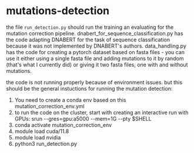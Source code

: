 # mutations-detection
the file `run_detection.py` should run the training an evaluating for the mutation correction pipeline.
dnabert_for_sequence_classification.py has the code adapting DNABERT for the task of sequence classification because it was not implemented by DNABERT's authors.
data_handling.py has the code for creating a pytorch dataset based on fasta files - you can use it either using a single fasta file and adding mutations to it by random (that's what I currently did) or giving it two fasta files, one with and without mutations. 

the code is not running properly because of environment issues. but this should be the general instuctions for running the mutation detection: 
1. You need to create a conda env based on this mutation_correction_env.yml 
2. to run the code on the cluster, start with creating an interactive run with GPUs:
    srun --gres=gpu:a5000 --mem=1G --pty $SHELL
3. conda activate mutation_correction_env
4. module load cuda/11.8 
5. module load nvidia
6. python3 run_detection.py

